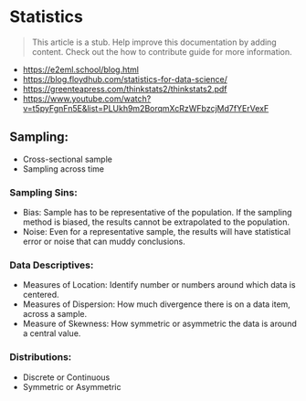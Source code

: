 # Statistics

> This article is a stub. Help improve this documentation by adding content. Check out the how to contribute guide for more information. 

- https://e2eml.school/blog.html
- https://blog.floydhub.com/statistics-for-data-science/
- https://greenteapress.com/thinkstats2/thinkstats2.pdf
- https://www.youtube.com/watch?v=t5pyFgnFn5E&list=PLUkh9m2BorqmXcRzWFbzcjMd7fYErVexF


## Sampling:
* Cross-sectional sample
* Sampling across time

### Sampling Sins:
* Bias: Sample has to be representative of the population. If the sampling method is biased, the results cannot be extrapolated to the population. 
* Noise: Even for a representative sample, the results will have statistical error or noise that can muddy conclusions. 

### Data Descriptives:
* Measures of Location: Identify number or numbers around which data is centered. 
* Measures of Dispersion: How much divergence there is on a data item, across a sample.
* Measure of Skewness: How symmetric or asymmetric the data is around a central value. 

### Distributions:
* Discrete or Continuous 
* Symmetric or Asymmetric


